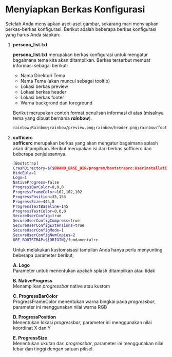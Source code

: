 # Menyiapkan Berkas Konfigurasi

Setelah Anda menyiapkan aset-aset gambar, sekarang mari menyiapkan berkas-berkas konfigurasi. Berikut adalah beberapa berkas konfigurasi yang harus Anda siapkan:

1. **persona\_list.txt**   


   **persona\_list.txt** merupakan berkas konfigurasi untuk mengatur bagaimana tema kita akan ditampilkan. Berkas terserbut memuat informasi sebagai berikut:

   * Nama Direktori Tema 
   * Nama Tema \(akan muncul sebagai tooltip\)
   * Lokasi berkas preview
   * Lokasi berkas header
   * Lokasi berkas footer
   * Warna backgrond dan foreground 

   Berikut merupakan contoh format penulisan informasi di atas \(misalnya tema yang dibuat bernama _**rainbow**_\).

   ```bash
   rainbow;Rainbow;rainbow/preview.png;rainbow/header.png;rainbow/footer.png;;#ffffff;#000000
   ```

2. **sofficerc  
   sofficerc** merupakan berkas yang akan mengatur bagaimana splash akan ditampilkan. Berikut merupakan isi dari berkas sofficerc dan beberapa penjelasannya.

   ```bash
   [Bootstrap]
   CrashDirectory=${$BRAND_BASE_DIR/program/bootstraprc:UserInstallation}/crash
   HideEula=1
   Logo=1
   NativeProgress=false
   ProgressBarColor=0,0,0
   ProgressFrameColor=102,102,102
   ProgressPosition=35,153
   ProgressSize=444,8
   ProgressTextBaseline=145
   ProgressTextColor=0,0,0
   SecureUserConfig=true
   SecureUserConfigCompress=true
   SecureUserConfigExtensions=true
   SecureUserConfigMode=1
   SecureUserConfigNumCopies=2
   URE_BOOTSTRAP=${ORIGIN}/fundamentalrc
   ```

   Untuk melakukan kustomsisasi tampilan Anda hanya perlu menyunting beberapa parameter berikut;  
  
   **A. Logo**  
   Parameter untuk menentukan apakah splash ditampilkan atau tidak  
  
   **B. NativeProgress**  
   Menampilkan _progressbar_ native atau kustom  
  
   **C. ProgressBarColor**  
   ProgressFrameColor menentukan warna bingkai pada _progressbar_, parameter ini menggunakan nilai warna RGB  
  
   **D. ProgressPosition**  
   Menentukan lokasi _progressbar_, parameter ini menggunakan nilai koordinat X dan Y   
  
   **E. ProgressSize**  
   Menentukan ukutan dari _progressbar_, parameter ini menggunakan nilai lebar dan tinggi dengan satuan piksel.

